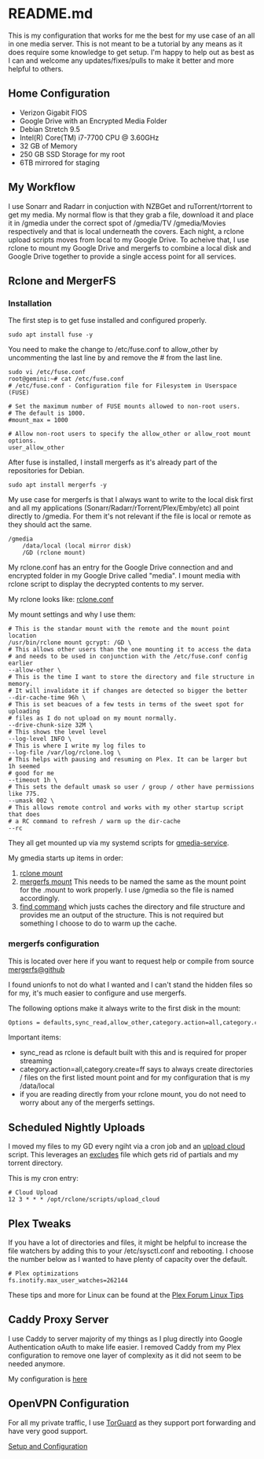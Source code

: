 # README.md

This is my configuration that works for me the best for my use case of an all in one media server. This is not meant to be a tutorial by any means as it does require some knowledge to get setup. I'm happy to help out as best as I can and welcome any updates/fixes/pulls to make it better and more helpful to others.

## Home Configuration

- Verizon Gigabit FIOS
- Google Drive with an Encrypted Media Folder
- Debian Stretch 9.5
- Intel(R) Core(TM) i7-7700 CPU @ 3.60GHz
- 32 GB of Memory
- 250 GB SSD Storage for my root
- 6TB mirrored for staging

## My Workflow

I use Sonarr and Radarr in conjuction with NZBGet and ruTorrent/rtorrent to get my media. My normal flow is that they grab a file, download it and place it in /gmedia under the correct spot of /gmedia/TV /gmedia/Movies respectively and that is local underneath the covers. Each night, a rclone upload scripts moves from local to my Google Drive.  To acheive that, I use rclone to mount my Google Drive and mergerfs to combine a local disk and Google Drive together to provide a single access point for all services.

## Rclone and MergerFS

### Installation

The first step is to get fuse installed and configured properly.

	sudo apt install fuse -y
	
You need to make the change to /etc/fuse.conf to allow_other by uncommenting the last line by and remove the # from the last line.

	sudo vi /etc/fuse.conf
	root@gemini:~# cat /etc/fuse.conf
	# /etc/fuse.conf - Configuration file for Filesystem in Userspace (FUSE)
	
	# Set the maximum number of FUSE mounts allowed to non-root users.
	# The default is 1000.
	#mount_max = 1000

	# Allow non-root users to specify the allow_other or allow_root mount options.
	user_allow_other
	
After fuse is installed, I install mergerfs as it's already part of the repositories for Debian.

	sudo apt install mergerfs -y

My use case for mergerfs is that I always want to write to the local disk first and all my applications (Sonarr/Radarr/rTorrent/Plex/Emby/etc) all point directly to /gmedia. For them it's not relevant if the file is local or remote as they should act the same.

  	/gmedia
        /data/local (local mirror disk)
        /GD (rclone mount)
  

My rclone.conf has an entry for the Google Drive connection and and encrypted folder in my Google Drive called "media". I mount media with rclone script to display the decrypted contents to my server. 

My rclone looks like: [rclone.conf](https://github.com/animosity22/homescripts/blob/master/rclone.conf)

My mount settings and why I use them:

```
# This is the standar mount with the remote and the mount point location
/usr/bin/rclone mount gcrypt: /GD \
# This allows other users than the one mounting it to access the data
# and needs to be used in conjunction with the /etc/fuse.conf config earlier
--allow-other \
# This is the time I want to store the directory and file structure in memory.
# It will invalidate it if changes are detected so bigger the better
--dir-cache-time 96h \
# This is set beacues of a few tests in terms of the sweet spot for uploading
# files as I do not upload on my mount normally.
--drive-chunk-size 32M \
# This shows the level level
--log-level INFO \
# This is where I write my log files to
--log-file /var/log/rclone.log \
# This helps with pausing and resuming on Plex. It can be larger but 1h seemed
# good for me
--timeout 1h \
# This sets the default umask so user / group / other have permissions like 775.
--umask 002 \
# This allows remote control and works with my other startup script that does
# a RC command to refresh / warm up the dir-cache
--rc
```

They all get mounted up via my systemd scripts for [gmedia-service](https://github.com/animosity22/homescripts/blob/master/rclone-systemd/gmedia.service).

My gmedia starts up items in order:
1) [rclone mount](https://github.com/animosity22/homescripts/blob/master/rclone-systemd/gmedia-rclone.service)
2) [mergerfs mount](https://github.com/animosity22/homescripts/blob/master/rclone-systemd/gmedia.mount) This needs to be named the same as the mount point for the .mount to work properly. I use /gmedia so the file is named accordingly.
3) [find command](https://github.com/animosity22/homescripts/blob/master/rclone-systemd/gmedia-find.service) which justs caches the directory and file structure and provides me an output of the structure. This is not required but something I choose to do to warm up the cache.


### mergerfs configuration
This is located over here if you want to request help or compile from source [mergerfs@github](https://github.com/trapexit/mergerfs)

I found unionfs to not do what I wanted and I can't stand the hidden files so for my, it's much easier to configure and use mergerfs.

The following options make it always write to the first disk in the mount:

```bash
Options = defaults,sync_read,allow_other,category.action=all,category.create=ff
```

Important items:

- sync_read as rclone is default built with this and is required for proper streaming
- category.action=all,category.create=ff says to always create directories / files on the first listed mount point and for my configuration that is my /data/local
- if you are reading directly from your rclone mount, you do not need to worry about any of the mergerfs settings.

## Scheduled Nightly Uploads

I moved my files to my GD every ngiht via a cron job and an [upload cloud](https://github.com/animosity22/homescripts/blob/master/scripts/upload_cloud) script. This leverages an [excludes](https://github.com/animosity22/homescripts/blob/master/scripts/excludes) file which gets rid of partials and my torrent directory.

This is my cron entry:

```
# Cloud Upload
12 3 * * * /opt/rclone/scripts/upload_cloud
```

## Plex Tweaks
If you have a lot of directories and files, it might be helpful to increase the file watchers by adding this to your /etc/sysctl.conf and rebooting. I choose the number below as I wanted to have plenty of capacity over the default.

```
# Plex optimizations
fs.inotify.max_user_watches=262144
```

These tips and more for Linux can be found at the [Plex Forum Linux Tips](https://forums.plex.tv/t/linux-tips/276247)

## Caddy Proxy Server

I use Caddy to server majority of my things as I plug directly into Google Authentication oAuth to make life easier. I removed Caddy from my Plex configuration to remove one layer of complexity as it did not seem to be needed anymore.

My configuration is [here](https://github.com/animosity22/homescripts/blob/master/PROXY.MD)

## OpenVPN Configuration

For all my private traffic, I use [TorGuard](https://torguard.net/) as they support port forwarding and have very good support.

[Setup and Configuration](https://github.com/animosity22/homescripts/blob/master/OPENVPN.MD)